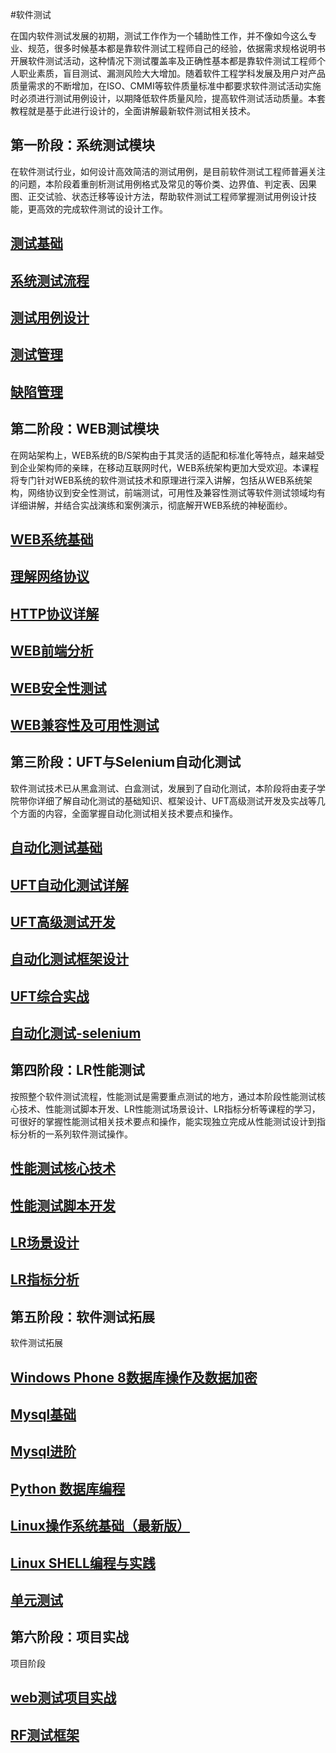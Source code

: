 #软件测试

  在国内软件测试发展的初期，测试工作作为一个辅助性工作，并不像如今这么专业、规范，很多时候基本都是靠软件测试工程师自己的经验，依据需求规格说明书开展软件测试活动，这种情况下测试覆盖率及正确性基本都是靠软件测试工程师个人职业素质，盲目测试、漏测风险大大增加。随着软件工程学科发展及用户对产品质量需求的不断增加，在ISO、CMMI等软件质量标准中都要求软件测试活动实施时必须进行测试用例设计，以期降低软件质量风险，提高软件测试活动质量。本套教程就是基于此进行设计的，全面讲解最新软件测试相关技术。
## 第一阶段：系统测试模块
  在软件测试行业，如何设计高效简洁的测试用例，是目前软件测试工程师普遍关注的问题，本阶段着重剖析测试用例格式及常见的等价类、边界值、判定表、因果图、正交试验、状态迁移等设计方法，帮助软件测试工程师掌握测试用例设计技能，更高效的完成软件测试的设计工作。
## [测试基础](http://www.maiziedu.com/course/442/)
## [系统测试流程](http://www.maiziedu.com/course/445/)
## [测试用例设计](http://www.maiziedu.com/course/446/)
## [测试管理](http://www.maiziedu.com/course/447/)
## [缺陷管理](http://www.maiziedu.com/course/465/)
## 第二阶段：WEB测试模块
  在网站架构上，WEB系统的B/S架构由于其灵活的适配和标准化等特点，越来越受到企业架构师的亲睐，在移动互联网时代，WEB系统架构更加大受欢迎。本课程将专门针对WEB系统的软件测试技术和原理进行深入讲解，包括从WEB系统架构，网络协议到安全性测试，前端测试，可用性及兼容性测试等软件测试领域均有详细讲解，并结合实战演练和案例演示，彻底解开WEB系统的神秘面纱。
## [WEB系统基础](http://www.maiziedu.com/course/427/)
## [理解网络协议](http://www.maiziedu.com/course/428/)
## [HTTP协议详解](http://www.maiziedu.com/course/429/)
## [WEB前端分析](http://www.maiziedu.com/course/438/)
## [WEB安全性测试](http://www.maiziedu.com/course/439/)
## [WEB兼容性及可用性测试](http://www.maiziedu.com/course/440/)
## 第三阶段：UFT与Selenium自动化测试
  软件测试技术已从黑盒测试、白盒测试，发展到了自动化测试，本阶段将由麦子学院带你详细了解自动化测试的基础知识、框架设计、UFT高级测试开发及实战等几个方面的内容，全面掌握自动化测试相关技术要点和操作。
## [自动化测试基础](http://www.maiziedu.com/course/448/)
## [UFT自动化测试详解](http://www.maiziedu.com/course/449/)
## [UFT高级测试开发](http://www.maiziedu.com/course/450/)
## [自动化测试框架设计](http://www.maiziedu.com/course/451/)
## [UFT综合实战](http://www.maiziedu.com/course/452/)
## [自动化测试-selenium](http://www.maiziedu.com/course/568/)
## 第四阶段：LR性能测试
  按照整个软件测试流程，性能测试是需要重点测试的地方，通过本阶段性能测试核心技术、性能测试脚本开发、LR性能测试场景设计、LR指标分析等课程的学习，可很好的掌握性能测试相关技术要点和操作，能实现独立完成从性能测试设计到指标分析的一系列软件测试操作。
## [性能测试核心技术](http://www.maiziedu.com/course/433/)
## [性能测试脚本开发](http://www.maiziedu.com/course/434/)
## [LR场景设计](http://www.maiziedu.com/course/435/)
## [LR指标分析](http://www.maiziedu.com/course/436/)
## 第五阶段：软件测试拓展
  软件测试拓展
## [Windows Phone 8数据库操作及数据加密](http://www.maiziedu.com/course/188/)
## [Mysql基础](http://www.maiziedu.com/course/306/)
## [Mysql进阶](http://www.maiziedu.com/course/335/)
## [Python 数据库编程](http://www.maiziedu.com/course/573/)
## [Linux操作系统基础（最新版）](http://www.maiziedu.com/course/588/)
## [Linux SHELL编程与实践](http://www.maiziedu.com/course/529/)
## [单元测试](http://www.maiziedu.com/course/661/)
## 第六阶段：项目实战
  项目阶段
## [web测试项目实战](http://www.maiziedu.com/course/696/)
## [RF测试框架](http://www.maiziedu.com/course/917/)